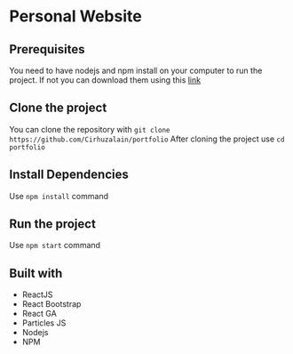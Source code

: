 # Personal Website

## Prerequisites
You need to have nodejs and npm install on your computer to run the project. If not you can download them using this [link](https://nodejs.org/en/download/)

## Clone the project
You can clone the repository with `git clone https://github.com/Cirhuzalain/portfolio`
After cloning the project use `cd portfolio`

## Install Dependencies
Use `npm install` command

## Run the project
Use `npm start` command

## Built with
* ReactJS
* React Bootstrap
* React GA
* Particles JS
* Nodejs
* NPM